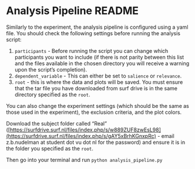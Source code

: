 # Analysis Pipeline README

Similarly to the experiment, the analysis pipeline is configured using a yaml file. You should check the following settings before running the analysis script:

1. `participants` - Before running the script you can change which participants you want to include (if there is not parity between this list and the files available in the chosen directory you will receive a warning upon the script’s completion). 
2. `dependent_variable` - This can either be set to `salience` or `relevance`. 
3. `root` - this is where the data and plots will be saved. You must ensure that the tar file you have downloaded from surf drive is in the same directory specified as the `root`.

You can also change the experiment settings (which should be the same as those used in the experiment), the exclusion criteria, and the plot colors.

Download the subject folder called “Real” ([https://surfdrive.surf.nl/files/index.php/s/w889ZUF8zwEsL98](https://surfdrive.surf.nl/files/index.php/s/gAY5xBrhKGnxpRc) - email z.b.nudelman at student dot vu dot nl for the password) and ensure it is in the folder you specified as the `root`. 

Then go into your terminal and run `python analysis_pipeline.py`